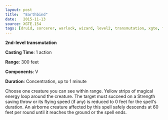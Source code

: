 ```yaml
---
layout: post
title:  "Earthbind"
date:   2015-11-13
source: XGTE.154
tags: [druid, sorcerer, warlock, wizard, level2, transmutation, xgte, fan]
---
```


**2nd-level transmutation**

**Casting Time**: 1 action

**Range**: 300 feet

**Components**: V

**Duration**: Concentration, up to 1 minute

Choose one creature you can see within range. Yellow strips of magical energy loop around the creature. The target must succeed on a Strength saving throw or its flying speed (if any) is reduced to 0 feet for the spell's duration. An airborne creature affected by this spell safely descends at 60 feet per round until it reaches the ground or the spell ends.

